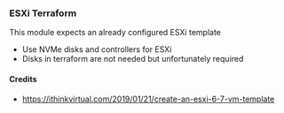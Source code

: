 ### ESXi Terraform

This module expects an already configured ESXi template

- Use NVMe disks and controllers for ESXi
- Disks in terraform are not needed but unfortunately required


#### Credits

- https://ithinkvirtual.com/2019/01/21/create-an-esxi-6-7-vm-template
